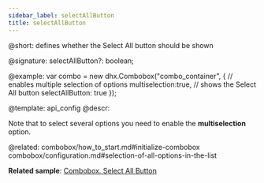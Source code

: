 ```yaml
---
sidebar_label: selectAllButton
title: selectAllButton
---          
```


@short: defines whether the Select All button should be shown

@signature: selectAllButton?: boolean;

@example: 
var combo = new dhx.Combobox("combo_container", {
    // enables multiple selection of options
    multiselection:true,
    // shows the Select All button
    selectAllButton: true
});


@template:	api_config
@descr: 

Note that to select several options you need to enable the **multiselection** option.

@related: combobox/how_to_start.md#initialize-combobox
combobox/configuration.md#selection-of-all-options-in-the-list

**Related sample**: [Combobox. Select All Button](https://snippet.dhtmlx.com/ui7pi7ty)